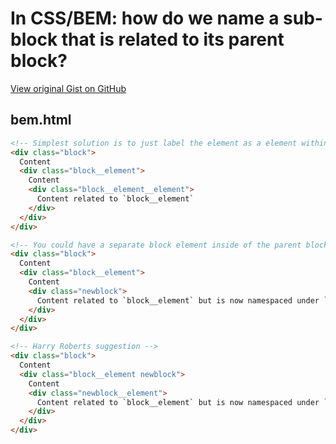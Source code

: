# In CSS/BEM: how do we name a sub-block that is related to its parent block?

[View original Gist on GitHub](https://gist.github.com/Integralist/4960210)

## bem.html

```html
<!-- Simplest solution is to just label the element as a element within an element -->
<div class="block">
  Content
  <div class="block__element">
    Content
    <div class="block__element__element">
      Content related to `block__element`
    </div>
  </div>
</div>

<!-- You could have a separate block element inside of the parent block but how does the naming convention work? -->
<div class="block">
  Content
  <div class="block__element">
    Content
    <div class="newblock">
      Content related to `block__element` but is now namespaced under `newblock` which is wrong
    </div>
  </div>
</div>

<!-- Harry Roberts suggestion -->
<div class="block">
  Content
  <div class="block__element newblock">
    Content
    <div class="newblock__element">
      Content related to `block__element` but is now namespaced under `newblock` which is wrong
    </div>
  </div>
</div>
```


